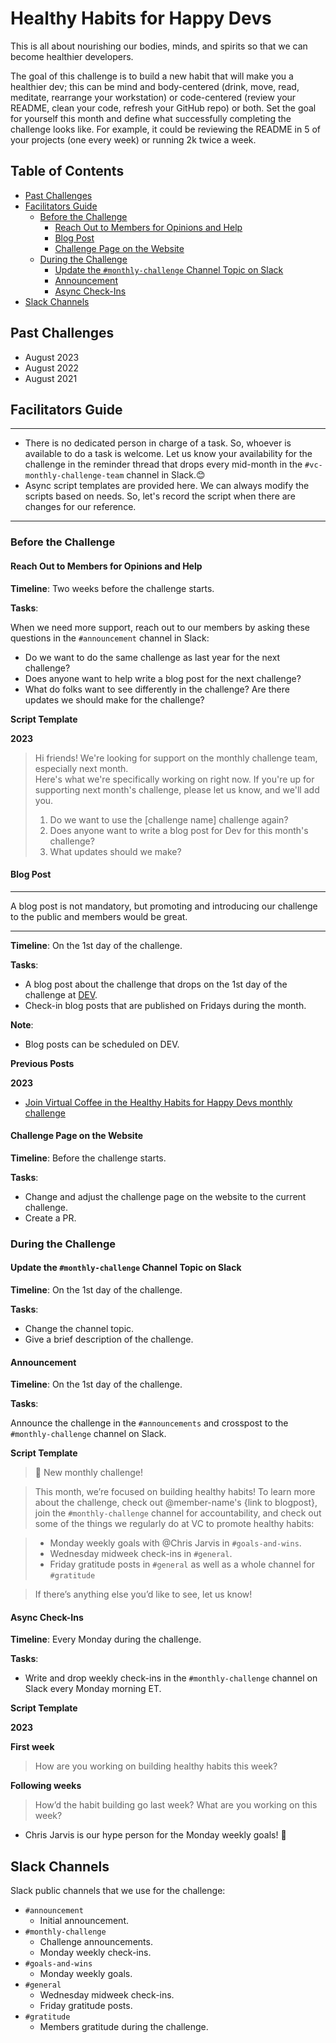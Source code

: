 # Healthy Habits for Happy Devs

This is all about nourishing our bodies, minds, and spirits so that we can become healthier developers.

The goal of this challenge is to build a new habit that will make you a healthier dev; this can be mind and body-centered (drink, move, read, meditate, rearrange your workstation) or code-centered (review your README, clean your code, refresh your GitHub repo) or both. Set the goal for yourself this month and define what successfully completing the challenge looks like. For example, it could be reviewing the README in 5 of your projects (one every week) or running 2k twice a week.

## Table of Contents

- [Past Challenges](#past-challenges)
- [Facilitators Guide](#facilitators-guide)
  - [Before the Challenge](#before-the-challenge)
    - [Reach Out to Members for Opinions and Help](#reach-out-to-members-for-opinions-and-help)
    - [Blog Post](#blog-post)
    - [Challenge Page on the Website](#challenge-page-on-the-website)
  - [During the Challenge](#during-the-challenge)
    - [Update the `#monthly-challenge` Channel Topic on Slack](#update-the-monthly-challenge-channel-topic-on-slack)
    - [Announcement](#announcement)
    - [Async Check-Ins](#async-check-ins)
- [Slack Channels](#slack-channels)

## Past Challenges

- August 2023
- August 2022
- August 2021

## Facilitators Guide

---

- There is no dedicated person in charge of a task. So, whoever is available to do a task is welcome. Let us know your availability for the challenge in the reminder thread that drops every mid-month in the `#vc-monthly-challenge-team` channel in Slack.😊
- Async script templates are provided here. We can always modify the scripts based on needs. So, let's record the script when there are changes for our reference.

---

### Before the Challenge

#### Reach Out to Members for Opinions and Help

**Timeline**: Two weeks before the challenge starts.

**Tasks**:

When we need more support, reach out to our members by asking these questions in the `#announcement` channel in Slack:

- Do we want to do the same challenge as last year for the next challenge?
- Does anyone want to help write a blog post for the next challenge?
- What do folks want to see differently in the challenge? Are there updates we should make for the challenge?

**Script Template**

**2023**

> Hi friends! We're looking for support on the monthly challenge team, especially next month. <br> Here's what we're specifically working on right now. If you're up for supporting next month's challenge, please let us know, and we'll add you.
>
> 1. Do we want to use the [challenge name] challenge again?
> 2. Does anyone want to write a blog post for Dev for this month's challenge?
> 3. What updates should we make?

#### Blog Post

---

A blog post is not mandatory, but promoting and introducing our challenge to the public and members would be great.

---

**Timeline**: On the 1st day of the challenge.

**Tasks**:

- A blog post about the challenge that drops on the 1st day of the challenge at [DEV](https://dev.to/virtualcoffee).
- Check-in blog posts that are published on Fridays during the month.

**Note**:

- Blog posts can be scheduled on DEV.

**Previous Posts**

**2023**

- [Join Virtual Coffee in the Healthy Habits for Happy Devs monthly challenge](https://dev.to/virtualcoffee/join-virtual-coffee-in-the-healthy-habits-for-happy-devs-monthly-challenge-5b7h)

#### Challenge Page on the Website

**Timeline**: Before the challenge starts.

**Tasks**:

- Change and adjust the challenge page on the website to the current challenge.
- Create a PR.

### During the Challenge

#### Update the `#monthly-challenge` Channel Topic on Slack

**Timeline**: On the 1st day of the challenge.

**Tasks**:

- Change the channel topic.
- Give a brief description of the challenge.

#### Announcement

**Timeline**: On the 1st day of the challenge.

**Tasks**:

Announce the challenge in the `#announcements` and crosspost to the `#monthly-challenge` channel on Slack.

**Script Template**

> 📢 New monthly challenge!

> This month, we’re focused on building healthy habits! To learn more about the challenge, check out @member-name's {link to blogpost}, join the `#monthly-challenge` channel for accountability, and check out some of the things we regularly do at VC to promote healthy habits:

> - Monday weekly goals with @Chris Jarvis in `#goals-and-wins`.
> - Wednesday midweek check-ins in `#general`.
> - Friday gratitude posts in `#general` as well as a whole channel for `#gratitude`

> If there’s anything else you’d like to see, let us know!

#### Async Check-Ins

**Timeline**: Every Monday during the challenge.

**Tasks**:

- Write and drop weekly check-ins in the `#monthly-challenge` channel on Slack every Monday morning ET. 

**Script Template**

**2023**

**First week**

> How are you working on building healthy habits this week?

**Following weeks**

> How’d the habit building go last week? What are you working on this week?

- Chris Jarvis is our hype person for the Monday weekly goals! 🙌

## Slack Channels

Slack public channels that we use for the challenge:

- `#announcement`
  - Initial announcement.
- `#monthly-challenge`
  - Challenge announcements.
  - Monday weekly check-ins.
- `#goals-and-wins`
  - Monday weekly goals.
- `#general`
  - Wednesday midweek check-ins.
  - Friday gratitude posts.
- `#gratitude`
  - Members gratitude during the challenge.
